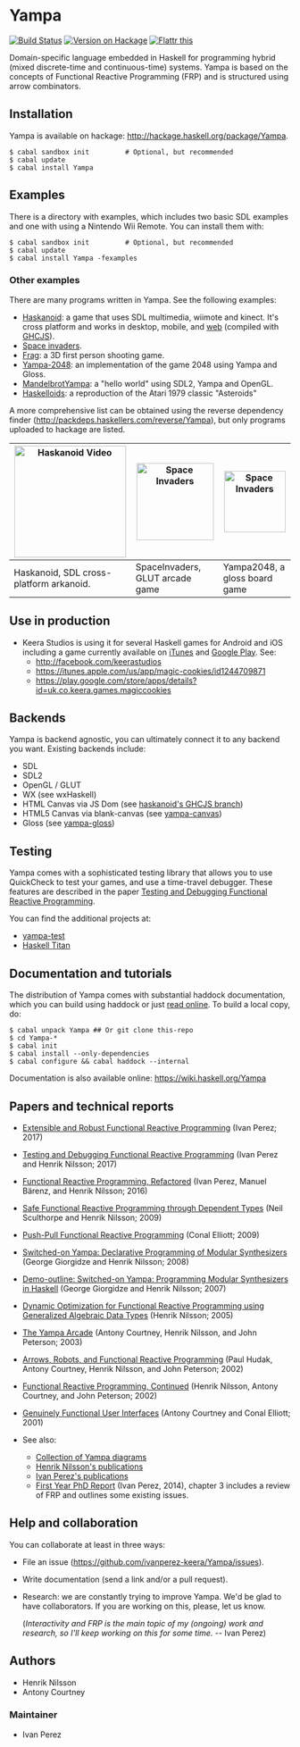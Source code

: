 # Yampa

[![Build Status](https://travis-ci.org/ivanperez-keera/Yampa.svg?branch=master)](https://travis-ci.org/ivanperez-keera/Yampa)
[![Version on Hackage](https://img.shields.io/hackage/v/Yampa.svg)](https://hackage.haskell.org/package/Yampa)
[![Flattr this](http://api.flattr.com/button/flattr-badge-large.png "Flattr This!")](https://flattr.com/submit/auto?user_id=ivanperez-keera&url=https://github.com/ivanperez-keera/Yampa&title=Yampa&language=&tags=github&category=software)

Domain-specific language embedded in Haskell for programming hybrid (mixed
discrete-time and continuous-time) systems. Yampa is based on the concepts of
Functional Reactive Programming (FRP) and is structured using arrow
combinators.

## Installation

Yampa is available on hackage: http://hackage.haskell.org/package/Yampa.

```
$ cabal sandbox init         # Optional, but recommended
$ cabal update
$ cabal install Yampa
```

## Examples

There is a directory with examples, which includes two basic SDL examples and
one with using a Nintendo Wii Remote. You can install them with:

```
$ cabal sandbox init         # Optional, but recommended
$ cabal update
$ cabal install Yampa -fexamples
```

### Other examples

There are many programs written in Yampa. See the following examples:

* [Haskanoid](https://github.com/ivanperez-keera/haskanoid): a game that uses
  SDL multimedia, wiimote and kinect. It's cross platform and works in desktop,
  mobile, and [web](http://ivanperez-keera.github.io/haskanoid/haskanoid.jsexe/index.html)
  (compiled with [GHCJS](https://github.com/ghcjs/ghcjs)).
* [Space invaders](https://hackage.haskell.org/package/SpaceInvaders).
* [Frag](https://hackage.haskell.org/package/frag): a 3D first person shooting game.
* [Yampa-2048](https://github.com/ksaveljev/yampa-2048): an implementation of
  the game 2048 using Yampa and Gloss.
* [MandelbrotYampa](https://github.com/madjestic/Haskell-OpenGL-Tutorial/tree/master/MandelbrotYampa):
  a "hello world" using SDL2, Yampa and OpenGL.
* [Haskelloids](https://github.com/keera-studios/Haskelloids): a reproduction of the Atari 1979 classic "Asteroids"

A more comprehensive list can be obtained using the reverse dependency finder
(http://packdeps.haskellers.com/reverse/Yampa), but only programs uploaded to
hackage are listed.

| <img src="https://raw.githubusercontent.com/ivanperez-keera/haskanoid/master/screenshots/android.gif?raw=true" width="200" alt="Haskanoid Video" style="max-width:200px;"> | <img src="https://raw.githubusercontent.com/ivanperez-keera/SpaceInvaders/develop/screenshots/gameplay.gif?raw=true" width="138" alt="Space Invaders" style="max-width: 138px;"> | <img src="http://ksaveljev.github.io/2048.gif" width="110" alt="Space Invaders" style="max-width: 110px;"> |
|-------------------------------------------|---------------|-------------------------|
| Haskanoid, SDL cross-platform arkanoid. | SpaceInvaders, GLUT arcade game | Yampa2048, a gloss board game |

## Use in production

* Keera Studios is using it for several Haskell games for Android and iOS
  including a game currently available on [iTunes](https://itunes.apple.com/us/app/magic-cookies/id1244709871) and [Google Play](https://play.google.com/store/apps/details?id=uk.co.keera.games.magiccookies). See:
  * http://facebook.com/keerastudios
  * https://itunes.apple.com/us/app/magic-cookies/id1244709871
  * https://play.google.com/store/apps/details?id=uk.co.keera.games.magiccookies

## Backends

Yampa is backend agnostic, you can ultimately connect it to any backend you
want. Existing backends include:
* SDL
* SDL2
* OpenGL / GLUT
* WX (see wxHaskell)
* HTML Canvas via JS Dom (see [haskanoid's GHCJS branch](https://github.com/ivanperez-keera/haskanoid/blob/ghcjs/src/Display.hs))
* HTML5 Canvas via blank-canvas (see [yampa-canvas](https://github.com/ku-fpg/yampa-canvas))
* Gloss (see [yampa-gloss](https://github.com/ivanperez-keera/yampa-gloss))

## Testing

Yampa comes with a sophisticated testing library that allows you to use
QuickCheck to test your games, and use a time-travel debugger. These features
are described in the paper [Testing and Debugging Functional Reactive
Programming](http://dl.acm.org/authorize?N46564).

You can find the additional projects at:
* [yampa-test](https://github.com/ivanperez-keera/Yampa/tree/develop/extensions/testing)
* [Haskell Titan](https://github.com/keera-studios/haskell-titan)

## Documentation and tutorials

The distribution of Yampa comes with substantial haddock documentation, which you can
build using haddock or just [read online](https://hackage.haskell.org/package/Yampa).
To build a local copy, do:

```
$ cabal unpack Yampa ## Or git clone this-repo
$ cd Yampa-*
$ cabal init
$ cabal install --only-dependencies
$ cabal configure && cabal haddock --internal
```

Documentation is also available online: https://wiki.haskell.org/Yampa

## Papers and technical reports

* [Extensible and Robust Functional Reactive Programming](http://www.cs.nott.ac.uk/~psxip1/papers/2017-Perez-thesis-latest.pdf) (Ivan Perez; 2017)
* [Testing and Debugging Functional Reactive Programming](http://dl.acm.org/authorize?N46564) (Ivan Perez and Henrik Nilsson; 2017)
* [Functional Reactive Programming, Refactored](http://dl.acm.org/authorize?N34896) (Ivan Perez, Manuel Bärenz, and Henrik Nilsson; 2016)
* [Safe Functional Reactive Programming through Dependent Types](http://dl.acm.org/authorize?N08595) (Neil Sculthorpe and Henrik Nilsson; 2009)
* [Push-Pull Functional Reactive Programming](http://conal.net/papers/push-pull-frp/push-pull-frp.pdf) (Conal Elliott; 2009)
* [Switched-on Yampa: Declarative Programming of Modular Synthesizers](http://www.cs.nott.ac.uk/~psznhn/Publications/padl2008.pdf) (George Giorgidze and Henrik Nilsson; 2008)
* [Demo-outline: Switched-on Yampa: Programming Modular Synthesizers in Haskell](http://dl.acm.org/authorize?N08596) (George Giorgidze and Henrik Nilsson; 2007)
* [Dynamic Optimization for Functional Reactive Programming using Generalized Algebraic Data Types](http://dl.acm.org/authorize?N08598) (Henrik Nilsson; 2005)
* [The Yampa Arcade](http://dl.acm.org/authorize?N08599) (Antony Courtney, Henrik Nilsson, and John Peterson; 2003)
* [Arrows, Robots, and Functional Reactive Programming](http://www.cs.nott.ac.uk/~psznhn/Publications/afp2002.pdf) (Paul Hudak, Antony Courtney, Henrik Nilsson, and John Peterson; 2002)
* [Functional Reactive Programming, Continued](http://dl.acm.org/authorize?N08592) (Henrik Nilsson, Antony Courtney, and John Peterson; 2002)
* [Genuinely Functional User Interfaces](http://conal.net/papers/genuinely-functional-guis.pdf) (Antony Courtney and Conal Elliott; 2001)


* See also:
  * [Collection of Yampa diagrams](doc/diagrams/Diagrams.md)
  * [Henrik Nilsson's publications](http://www.cs.nott.ac.uk/~psznhn/papers.html)
  * [Ivan Perez's publications ](http://www.cs.nott.ac.uk/~psxip1/)
  * [First Year PhD Report](http://www.cs.nott.ac.uk/~psxip1/papers/2014-Perez-1st-year-report.pdf) (Ivan Perez, 2014), chapter 3 includes a review of FRP and outlines some existing issues.

## Help and collaboration

You can collaborate at least in three ways:

* File an issue (https://github.com/ivanperez-keera/Yampa/issues).
* Write documentation (send a link and/or a pull request).
* Research: we are constantly trying to improve Yampa. We'd be glad to have
  collaborators.  If you are working on this, please, let us know.

  (_Interactivity and FRP is the main topic of my (ongoing) work and research,
   so I'll keep working on this for some time._ -- Ivan Perez)

## Authors

* Henrik Nilsson
* Antony Courtney

### Maintainer

* Ivan Perez
